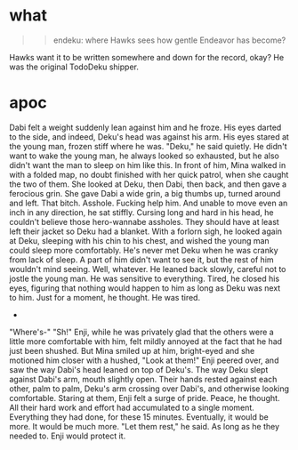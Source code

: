 # what

>>endeku: where Hawks sees how gentle Endeavor has become?

Hawks want it to be written somewhere and down for the record, okay? He was the original TodoDeku shipper.

# apoc

Dabi felt a weight suddenly lean against him and he froze. His eyes darted to the side, and indeed, Deku's head was against his arm. 
His eyes stared at the young man, frozen stiff where he was.
"Deku," he said quietly. He didn't want to wake the young man, he always looked so exhausted, but he also didn't want the man to sleep on him like this.
In front of him, Mina walked in with a folded map, no doubt finished with her quick patrol, when she caught the two of them. She looked at Deku, then Dabi, then back, and then gave a ferocious grin.
She gave Dabi a wide grin, a big thumbs up, turned around and left.
That bitch. Asshole. Fucking help him.
And unable to move even an inch in any direction, he sat stiffly. Cursing long and hard in his head, he couldn't believe those hero-wannabe assholes.
They should have at least left their jacket so Deku had a blanket. With a forlorn sigh, he looked again at Deku, sleeping with his chin to his chest, and wished the young man could sleep more comfortably. 
He's never met Deku when he was cranky from lack of sleep. A part of him didn't want to see it, but the rest of him wouldn't mind seeing. 
Well, whatever. 
He leaned back slowly, careful not to jostle the young man. He was sensitive to everything. 
Tired, he closed his eyes, figuring that nothing would happen to him as long as Deku was next to him. Just for a moment, he thought. He was tired.

-

"Where's-"
"Sh!"
Enji, while he was privately glad that the others were a little more comfortable with him, felt mildly annoyed at the fact that he had just been shushed. 
But Mina smiled up at him, bright-eyed and she motioned him closer with a hushed, "Look at them!"
Enji peered over, and saw the way Dabi's head leaned on top of Deku's. The way Deku slept against Dabi's arm, mouth slightly open. Their hands rested against each other, palm to palm, Deku's arm crossing over Dabi's, and otherwise looking comfortable.
Staring at them, Enji felt a surge of pride.
Peace, he thought. All their hard work and effort had accumulated to a single moment. Everything they had done, for these 15 minutes. Eventually, it would be more. It would be much more.
"Let them rest," he said. As long as he they needed to.
Enji would protect it. 